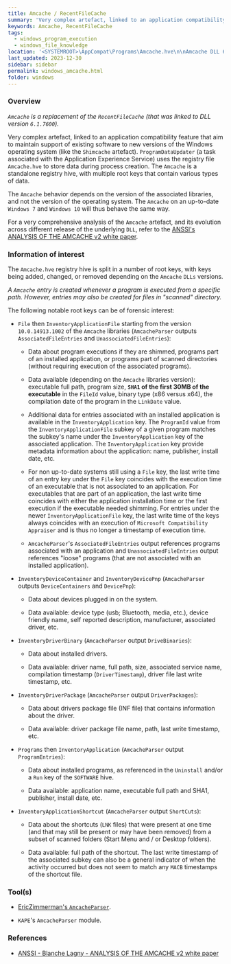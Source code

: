 ```yaml
---
title: Amcache / RecentFileCache
summary: 'Very complex artefact, linked to an application compatibility feature.\n\nTracks program execution (or simply file presence for recent version), installed drivers, and shortcuts from a subset of folders.\n\nProgram execution / binary presence information of interest: executable full path, program size, SHA1 (of the first 30MB of the executable).'
keywords: Amcache, RecentFileCache
tags:
  - windows_program_execution
  - windows_file_knowledge
location: '<SYSTEMROOT>\AppCompat\Programs\Amcache.hve\n\nAmcache DLL 6.1.7600 and older:\n<SYSTEMROOT>\AppCompat\Programs\RecentFileCache.bcf'
last_updated: 2023-12-30
sidebar: sidebar
permalink: windows_amcache.html
folder: windows
---
```


### Overview

*`Amcache` is a replacement of the `RecentFileCache` (that was linked to DLL
version `6.1.7600`).*

Very complex artefact, linked to an application compatibility feature that aim
to maintain support of existing software to new versions of the Windows
operating system (like the `Shimcache` artefact). `ProgramDataUpdater` (a task
associated with the Application Experience Service) uses the registry file
`Amcache.hve` to store data during process creation. The `Amcache` is a
standalone registry hive, with multiple root keys that contain various types of
data.

The `Amcache` behavior depends on the version of the associated libraries, and
not the version of the operating system. The `Amcache` on an up-to-date
`Windows 7` and `Windows 10` will thus behave the same way.

For a very comprehensive analysis of the `Amcache` artefact, and its evolution
across different release of the underlying `DLL`, refer to the
[ANSSI's ANALYSIS OF THE AMCACHE v2 white paper](https://www.ssi.gouv.fr/uploads/2019/01/anssi-coriin_2019-amcache_investigation.pdf).

### Information of interest

The `Amcache.hve` registry hive is split in a number of root keys, with keys
being added, changed, or removed depending on the `Amcache` `DLLs` versions.

*A `Amcache` entry is created whenever a program is executed from a specific
path. However, entries may also be created for files in "scanned" directory.*

The following notable root keys can be of forensic interest:

  - `File` then `InventoryApplicationFile` starting from the version
    `10.0.14913.1002` of the `Amcache` libraries (`AmcacheParser` outputs
    `AssociatedFileEntries` and `UnassociatedFileEntries`):

    - Data about program executions if they are shimmed, programs part of an
      installed application, or programs part of scanned directories (without
      requiring execution of the associated programs).

    - Data available (depending on the `Amcache` libraries version): executable
      full path, program size, **`SHA1` of the first 30MB of the executable**
      in the `FileId` value, binary type (x86 versus x64), the compilation date
      of the program in the `LinkDate` value.

    - Additional data for entries associated with an installed application is
      available in the `InventoryApplication` key. The `ProgramId` value
      from the `InventoryApplicationFile` subkey of a given program matches the
      subkey's name under the `InventoryApplication` key of the associated
      application. The `InventoryApplication` key provide metadata information
      about the application: name, publisher, install date, etc.

    - For non up-to-date systems still using a `File` key, the last write time
      of an entry key under the `File` key coincides with the execution time of
      an executable that is not associated to an application. For executables
      that are part of an application, the last write time coincides with
      either the application installation time or the first execution if the
      executable needed shimming. For entries under the
      newer `InventoryApplicationFile` key, the last write time of the keys
      always coincides with an execution of
      `Microsoft Compatibility Appraiser` and is thus no longer a timestamp of
      execution time.

    - `AmcacheParser`'s `AssociatedFileEntries` output references programs
      associated with an application and `UnassociatedFileEntries` output
      references "loose" programs (that are not associated with an installed
      application).

  - `InventoryDeviceContainer` and `InventoryDevicePnp` (`AmcacheParser`
    outputs `DeviceContainers` and `DevicePnp`):

    - Data about devices plugged in on the system.

    - Data available: device type (usb; Bluetooth, media, etc.), device
      friendly name, self reported description, manufacturer, associated
      driver, etc.

  - `InventoryDriverBinary` (`AmcacheParser` output `DriveBinaries`):

    - Data about installed drivers.

    - Data available: driver name, full path, size, associated service name,
     compilation timestamp (`DriverTimestamp`), driver file last write
     timestamp, etc.

  - `InventoryDriverPackage` (`AmcacheParser` output `DriverPackages`):

    - Data about drivers package file (INF file) that contains information
      about the driver.

    - Data available: driver package file name, path, last write timestamp, etc.

  - `Programs` then `InventoryApplication` (`AmcacheParser` output
    `ProgramEntries`):

    - Data about installed programs, as referenced in the `Uninstall` and/or
      a `Run` key of the `SOFTWARE` hive.

    - Data available: application name, executable full path and SHA1,
      publisher, install date, etc.

  - `InventoryApplicationShortcut` (`AmcacheParser` output `ShortCuts`):

    - Data about the shortcuts (`LNK` files) that were present at one time (and
      that may still be present or may have been removed) from a subset of
      scanned folders (Start Menu and / or Desktop folders).

    - Data available: full path of the shortcut. The last write timestamp of
      the associated subkey can also be a general indicator of when the
      activity occurred but does not seem to match any `MACB` timestamps of the
      shortcut file.

### Tool(s)

- [EricZimmerman's `AmcacheParser`](https://github.com/EricZimmerman/AmcacheParser).

- `KAPE`'s `AmcacheParser` module.

### References

  - [ANSSI - Blanche Lagny - ANALYSIS OF THE AMCACHE v2 white paper](https://cyber.gouv.fr/sites/default/files/2019/01/anssi-coriin_2019-analysis_amcache.pdf)
